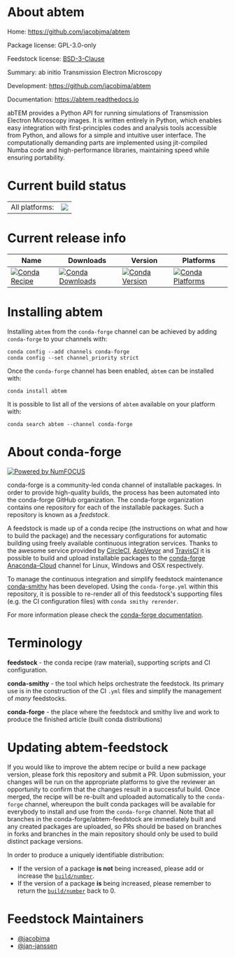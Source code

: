 About abtem
===========

Home: https://github.com/jacobjma/abtem

Package license: GPL-3.0-only

Feedstock license: [BSD-3-Clause](https://github.com/conda-forge/abtem-feedstock/blob/master/LICENSE.txt)

Summary: ab initio Transmission Electron Microscopy

Development: https://github.com/jacobjma/abtem

Documentation: https://abtem.readthedocs.io

abTEM provides a Python API for running simulations of Transmission
Electron Microscopy images. It is written entirely in Python, which
enables easy integration with first-principles codes and analysis tools
accessible from Python, and allows for a simple and intuitive user
interface. The computationally demanding parts are implemented using
jit-compiled Numba code and high-performance libraries, maintaining
speed while ensuring portability.


Current build status
====================


<table><tr><td>All platforms:</td>
    <td>
      <a href="https://dev.azure.com/conda-forge/feedstock-builds/_build/latest?definitionId=11091&branchName=master">
        <img src="https://dev.azure.com/conda-forge/feedstock-builds/_apis/build/status/abtem-feedstock?branchName=master">
      </a>
    </td>
  </tr>
</table>

Current release info
====================

| Name | Downloads | Version | Platforms |
| --- | --- | --- | --- |
| [![Conda Recipe](https://img.shields.io/badge/recipe-abtem-green.svg)](https://anaconda.org/conda-forge/abtem) | [![Conda Downloads](https://img.shields.io/conda/dn/conda-forge/abtem.svg)](https://anaconda.org/conda-forge/abtem) | [![Conda Version](https://img.shields.io/conda/vn/conda-forge/abtem.svg)](https://anaconda.org/conda-forge/abtem) | [![Conda Platforms](https://img.shields.io/conda/pn/conda-forge/abtem.svg)](https://anaconda.org/conda-forge/abtem) |

Installing abtem
================

Installing `abtem` from the `conda-forge` channel can be achieved by adding `conda-forge` to your channels with:

```
conda config --add channels conda-forge
conda config --set channel_priority strict
```

Once the `conda-forge` channel has been enabled, `abtem` can be installed with:

```
conda install abtem
```

It is possible to list all of the versions of `abtem` available on your platform with:

```
conda search abtem --channel conda-forge
```


About conda-forge
=================

[![Powered by NumFOCUS](https://img.shields.io/badge/powered%20by-NumFOCUS-orange.svg?style=flat&colorA=E1523D&colorB=007D8A)](http://numfocus.org)

conda-forge is a community-led conda channel of installable packages.
In order to provide high-quality builds, the process has been automated into the
conda-forge GitHub organization. The conda-forge organization contains one repository
for each of the installable packages. Such a repository is known as a *feedstock*.

A feedstock is made up of a conda recipe (the instructions on what and how to build
the package) and the necessary configurations for automatic building using freely
available continuous integration services. Thanks to the awesome service provided by
[CircleCI](https://circleci.com/), [AppVeyor](https://www.appveyor.com/)
and [TravisCI](https://travis-ci.com/) it is possible to build and upload installable
packages to the [conda-forge](https://anaconda.org/conda-forge)
[Anaconda-Cloud](https://anaconda.org/) channel for Linux, Windows and OSX respectively.

To manage the continuous integration and simplify feedstock maintenance
[conda-smithy](https://github.com/conda-forge/conda-smithy) has been developed.
Using the ``conda-forge.yml`` within this repository, it is possible to re-render all of
this feedstock's supporting files (e.g. the CI configuration files) with ``conda smithy rerender``.

For more information please check the [conda-forge documentation](https://conda-forge.org/docs/).

Terminology
===========

**feedstock** - the conda recipe (raw material), supporting scripts and CI configuration.

**conda-smithy** - the tool which helps orchestrate the feedstock.
                   Its primary use is in the construction of the CI ``.yml`` files
                   and simplify the management of *many* feedstocks.

**conda-forge** - the place where the feedstock and smithy live and work to
                  produce the finished article (built conda distributions)


Updating abtem-feedstock
========================

If you would like to improve the abtem recipe or build a new
package version, please fork this repository and submit a PR. Upon submission,
your changes will be run on the appropriate platforms to give the reviewer an
opportunity to confirm that the changes result in a successful build. Once
merged, the recipe will be re-built and uploaded automatically to the
`conda-forge` channel, whereupon the built conda packages will be available for
everybody to install and use from the `conda-forge` channel.
Note that all branches in the conda-forge/abtem-feedstock are
immediately built and any created packages are uploaded, so PRs should be based
on branches in forks and branches in the main repository should only be used to
build distinct package versions.

In order to produce a uniquely identifiable distribution:
 * If the version of a package **is not** being increased, please add or increase
   the [``build/number``](https://docs.conda.io/projects/conda-build/en/latest/resources/define-metadata.html#build-number-and-string).
 * If the version of a package **is** being increased, please remember to return
   the [``build/number``](https://docs.conda.io/projects/conda-build/en/latest/resources/define-metadata.html#build-number-and-string)
   back to 0.

Feedstock Maintainers
=====================

* [@jacobjma](https://github.com/jacobjma/)
* [@jan-janssen](https://github.com/jan-janssen/)

